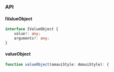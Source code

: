 

### API

#### IValueObject

```ts
interface IValueObject {
    value?: any;
    arguments?: any;
}
```

#### valueObject

```ts
function valueObject(amauiStyle: AmauiStyle): {
```

